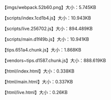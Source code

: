 【imgs/webpack.52b60.png】大小：5.745KB

【scripts/index.1cd1b4.js】大小：10.943KB

【scripts/live.256702.js】大小：894.489KB

【scripts/main.d1f49b.js】大小：10.941KB

【tips.651a4.chunk.js】大小：1.868KB

【vendors~tips.d1587.chunk.js】大小：888.619KB

【html/index.html】大小：0.338KB

【html/main.html】大小：0.337KB

【html/live.html】大小：0.26KB